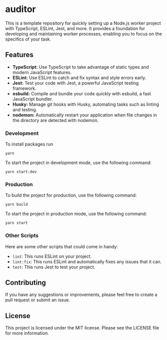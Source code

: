 # auditor

This is a template repository for quickly setting up a Node.js worker project with TypeScript, ESLint, Jest, and more. It provides a foundation for developing and maintaining worker processes, enabling you to focus on the specifics of your task.

## Features

- **TypeScript:** Use TypeScript to take advantage of static types and modern JavaScript features.
- **ESLint:** Use ESLint to catch and fix syntax and style errors early.
- **Jest:** Test your code with Jest, a powerful JavaScript testing framework.
- **esbuild:** Compile and bundle your code quickly with esbuild, a fast JavaScript bundler.
- **Husky:** Manage git hooks with Husky, automating tasks such as linting and testing.
- **nodemon:** Automatically restart your application when file changes in the directory are detected with nodemon.

### Development

To install packages run

```shell
yarn
```

To start the project in development mode, use the following command:

```shell
yarn start:dev
```

### Production

To build the project for production, use the following command:

```shell
yarn build
```

To start the project in production mode, use the following command:

```shell
yarn start
```

### Other Scripts

Here are some other scripts that could come in handy:

- `lint`: This runs ESLint on your project.
- `lint:fix`: This runs ESLint and automatically fixes any issues that it can.
- `test`: This runs Jest to test your project.

## Contributing
If you have any suggestions or improvements, please feel free to create a pull request or submit an issue.

## License
This project is licensed under the MIT license. Please see the LICENSE file for more information.


